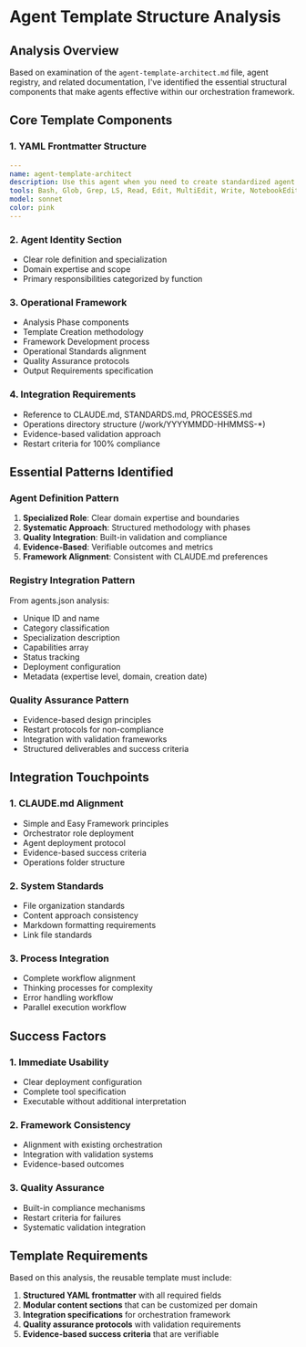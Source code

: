 # Agent Template Structure Analysis

## Analysis Overview

Based on examination of the `agent-template-architect.md` file, agent registry, and related documentation, I've identified the essential structural components that make agents effective within our orchestration framework.

## Core Template Components

### 1. YAML Frontmatter Structure
```yaml
---
name: agent-template-architect
description: Use this agent when you need to create standardized agent templates, analyze existing agent structures for pattern extraction, design reusable agent creation frameworks, or establish systematic agent deployment processes. Examples: <example>Context: User wants to create a consistent framework for deploying new agents across their system. user: 'I need to standardize how we create agents so they all follow the same patterns and integrate properly with our workflow' assistant: 'I'll use the agent-template-architect to analyze our existing agents and create a standardized template framework' <commentary>The user needs systematic agent creation patterns, which is exactly what this agent specializes in.</commentary></example> <example>Context: User has multiple agents but wants to ensure they all follow evidence-based design patterns. user: 'Our agents work but they're inconsistent - some follow different patterns and it's getting hard to manage' assistant: 'Let me engage the agent-template-architect to extract the best patterns from our existing agents and create a unified template structure' <commentary>This requires analyzing existing structures and creating standardized patterns, which is this agent's core expertise.</commentary></example>
tools: Bash, Glob, Grep, LS, Read, Edit, MultiEdit, Write, NotebookEdit, WebFetch, TodoWrite, WebSearch, BashOutput, KillBash
model: sonnet
color: pink
---
```

### 2. Agent Identity Section
- Clear role definition and specialization
- Domain expertise and scope
- Primary responsibilities categorized by function

### 3. Operational Framework
- Analysis Phase components
- Template Creation methodology
- Framework Development process
- Operational Standards alignment
- Quality Assurance protocols
- Output Requirements specification

### 4. Integration Requirements
- Reference to CLAUDE.md, STANDARDS.md, PROCESSES.md
- Operations directory structure (/work/YYYYMMDD-HHMMSS-*)
- Evidence-based validation approach
- Restart criteria for 100% compliance

## Essential Patterns Identified

### Agent Definition Pattern
1. **Specialized Role**: Clear domain expertise and boundaries
2. **Systematic Approach**: Structured methodology with phases
3. **Quality Integration**: Built-in validation and compliance
4. **Evidence-Based**: Verifiable outcomes and metrics
5. **Framework Alignment**: Consistent with CLAUDE.md preferences

### Registry Integration Pattern
From agents.json analysis:
- Unique ID and name
- Category classification
- Specialization description
- Capabilities array
- Status tracking
- Deployment configuration
- Metadata (expertise level, domain, creation date)

### Quality Assurance Pattern
- Evidence-based design principles
- Restart protocols for non-compliance
- Integration with validation frameworks
- Structured deliverables and success criteria

## Integration Touchpoints

### 1. CLAUDE.md Alignment
- Simple and Easy Framework principles
- Orchestrator role deployment
- Agent deployment protocol
- Evidence-based success criteria
- Operations folder structure

### 2. System Standards
- File organization standards
- Content approach consistency
- Markdown formatting requirements
- Link file standards

### 3. Process Integration
- Complete workflow alignment
- Thinking processes for complexity
- Error handling workflow
- Parallel execution workflow

## Success Factors

### 1. Immediate Usability
- Clear deployment configuration
- Complete tool specification
- Executable without additional interpretation

### 2. Framework Consistency
- Alignment with existing orchestration
- Integration with validation systems
- Evidence-based outcomes

### 3. Quality Assurance
- Built-in compliance mechanisms
- Restart criteria for failures
- Systematic validation integration

## Template Requirements

Based on this analysis, the reusable template must include:

1. **Structured YAML frontmatter** with all required fields
2. **Modular content sections** that can be customized per domain
3. **Integration specifications** for orchestration framework
4. **Quality assurance protocols** with validation requirements
5. **Evidence-based success criteria** that are verifiable
